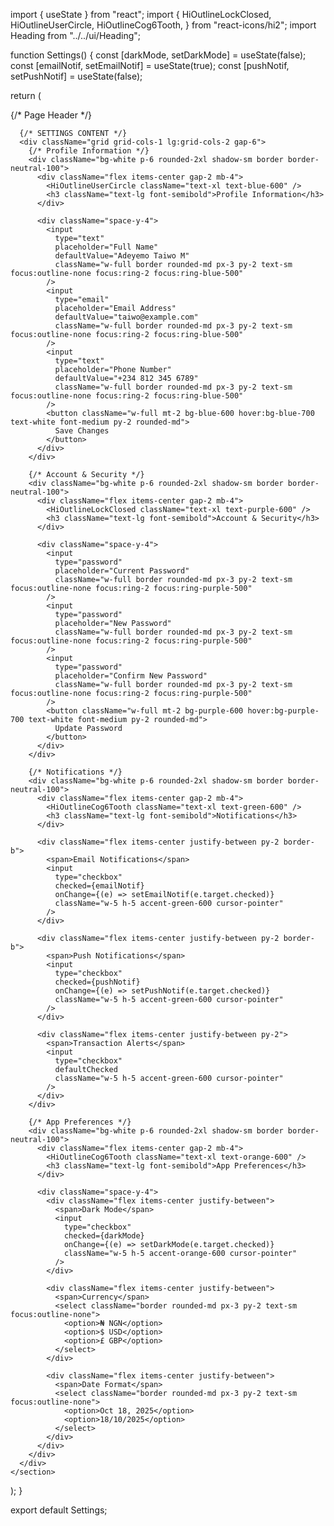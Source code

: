 import { useState } from "react";
import {
  HiOutlineLockClosed,
  HiOutlineUserCircle,
  HiOutlineCog6Tooth,
} from "react-icons/hi2";
import Heading from "../../ui/Heading";

function Settings() {
  const [darkMode, setDarkMode] = useState(false);
  const [emailNotif, setEmailNotif] = useState(true);
  const [pushNotif, setPushNotif] = useState(false);

  return (
    <section className="flex flex-col gap-6">
      {/* Page Header */}
      <Heading
        title="Settings"
        subtitle="Manage your account, notifications, and preferences"
      />

      {/* SETTINGS CONTENT */}
      <div className="grid grid-cols-1 lg:grid-cols-2 gap-6">
        {/* Profile Information */}
        <div className="bg-white p-6 rounded-2xl shadow-sm border border-neutral-100">
          <div className="flex items-center gap-2 mb-4">
            <HiOutlineUserCircle className="text-xl text-blue-600" />
            <h3 className="text-lg font-semibold">Profile Information</h3>
          </div>

          <div className="space-y-4">
            <input
              type="text"
              placeholder="Full Name"
              defaultValue="Adeyemo Taiwo M"
              className="w-full border rounded-md px-3 py-2 text-sm focus:outline-none focus:ring-2 focus:ring-blue-500"
            />
            <input
              type="email"
              placeholder="Email Address"
              defaultValue="taiwo@example.com"
              className="w-full border rounded-md px-3 py-2 text-sm focus:outline-none focus:ring-2 focus:ring-blue-500"
            />
            <input
              type="text"
              placeholder="Phone Number"
              defaultValue="+234 812 345 6789"
              className="w-full border rounded-md px-3 py-2 text-sm focus:outline-none focus:ring-2 focus:ring-blue-500"
            />
            <button className="w-full mt-2 bg-blue-600 hover:bg-blue-700 text-white font-medium py-2 rounded-md">
              Save Changes
            </button>
          </div>
        </div>

        {/* Account & Security */}
        <div className="bg-white p-6 rounded-2xl shadow-sm border border-neutral-100">
          <div className="flex items-center gap-2 mb-4">
            <HiOutlineLockClosed className="text-xl text-purple-600" />
            <h3 className="text-lg font-semibold">Account & Security</h3>
          </div>

          <div className="space-y-4">
            <input
              type="password"
              placeholder="Current Password"
              className="w-full border rounded-md px-3 py-2 text-sm focus:outline-none focus:ring-2 focus:ring-purple-500"
            />
            <input
              type="password"
              placeholder="New Password"
              className="w-full border rounded-md px-3 py-2 text-sm focus:outline-none focus:ring-2 focus:ring-purple-500"
            />
            <input
              type="password"
              placeholder="Confirm New Password"
              className="w-full border rounded-md px-3 py-2 text-sm focus:outline-none focus:ring-2 focus:ring-purple-500"
            />
            <button className="w-full mt-2 bg-purple-600 hover:bg-purple-700 text-white font-medium py-2 rounded-md">
              Update Password
            </button>
          </div>
        </div>

        {/* Notifications */}
        <div className="bg-white p-6 rounded-2xl shadow-sm border border-neutral-100">
          <div className="flex items-center gap-2 mb-4">
            <HiOutlineCog6Tooth className="text-xl text-green-600" />
            <h3 className="text-lg font-semibold">Notifications</h3>
          </div>

          <div className="flex items-center justify-between py-2 border-b">
            <span>Email Notifications</span>
            <input
              type="checkbox"
              checked={emailNotif}
              onChange={(e) => setEmailNotif(e.target.checked)}
              className="w-5 h-5 accent-green-600 cursor-pointer"
            />
          </div>

          <div className="flex items-center justify-between py-2 border-b">
            <span>Push Notifications</span>
            <input
              type="checkbox"
              checked={pushNotif}
              onChange={(e) => setPushNotif(e.target.checked)}
              className="w-5 h-5 accent-green-600 cursor-pointer"
            />
          </div>

          <div className="flex items-center justify-between py-2">
            <span>Transaction Alerts</span>
            <input
              type="checkbox"
              defaultChecked
              className="w-5 h-5 accent-green-600 cursor-pointer"
            />
          </div>
        </div>

        {/* App Preferences */}
        <div className="bg-white p-6 rounded-2xl shadow-sm border border-neutral-100">
          <div className="flex items-center gap-2 mb-4">
            <HiOutlineCog6Tooth className="text-xl text-orange-600" />
            <h3 className="text-lg font-semibold">App Preferences</h3>
          </div>

          <div className="space-y-4">
            <div className="flex items-center justify-between">
              <span>Dark Mode</span>
              <input
                type="checkbox"
                checked={darkMode}
                onChange={(e) => setDarkMode(e.target.checked)}
                className="w-5 h-5 accent-orange-600 cursor-pointer"
              />
            </div>

            <div className="flex items-center justify-between">
              <span>Currency</span>
              <select className="border rounded-md px-3 py-2 text-sm focus:outline-none">
                <option>₦ NGN</option>
                <option>$ USD</option>
                <option>£ GBP</option>
              </select>
            </div>

            <div className="flex items-center justify-between">
              <span>Date Format</span>
              <select className="border rounded-md px-3 py-2 text-sm focus:outline-none">
                <option>Oct 18, 2025</option>
                <option>18/10/2025</option>
              </select>
            </div>
          </div>
        </div>
      </div>
    </section>
  );
}

export default Settings;

